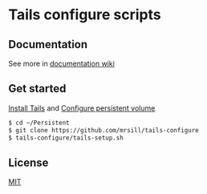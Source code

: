 Tails configure scripts
========================

## Documentation

See more in [documentation wiki](https://github.com/mrSill/tails-configure/wiki)

## Get started
[Install Tails](https://tails.boum.org/install/index.en.html) and [Configure persistent volume](https://tails.boum.org/doc/first_steps/persistence/configure/index.en.html)

```sh
$ cd ~/Persistent
$ git clone https://github.com/mrsill/tails-configure
$ tails-configure/tails-setup.sh
```
## License

[MIT](https://opensource.org/licenses/MIT)